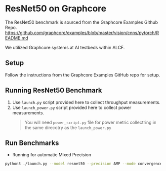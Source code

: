 # ResNet50 on Graphcore

The ResNet50 benchmark is sourced from the Graphcore Examples Github Repo. https://github.com/graphcore/examples/blob/master/vision/cnns/pytorch/README.md

We utilized Graphcore systems at AI testbeds within ALCF.

## Setup

Follow the instructions from the Graphcore Examples GitHub repo for setup.

## Running ResNet50 Benchmark

1. Use `launch.py` script provided here to collect throughput measurements. 
2. Use `launch_power.py` script provided here to collect power measurements. 
    > You will need `power_script.py` file for power metric collectring in the same direcotry as the `launch_power.py`

## Run Benchmarks 

* Running for automatic Mixed Precision

```bash
python3 ./launch.py --model resnet50 --precision AMP --mode convergence_no_ckpts --platform DGXA100 /local/scratch/ImageNet/ --raport-file sophia_amp_epoch50.json --epochs 50 
```
